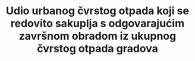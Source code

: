 ﻿---
title: >-
  Udio urbanog čvrstog otpada koji se redovito sakuplja s odgovarajućim završnom obradom iz ukupnog čvrstog otpada gradova
permalink: /11-6-1/
sdg_goal: 11
layout: indicator
indicator: 11.6.1
indicator_variable: null
graph: null
graph_type_description: Pending  global  metadata
graph_status_notes: Assigned
variable_description: null
variable_notes: null
un_designated_tier: '2'
un_custodial_agency: 'UN  Habitat,  UNSD  (Partnering  Agencies:  UNEP)'
target_id: '11.6'
has_metadata: true
goal_meta_link: 'http://unstats.un.org/sdgs/files/metadata-compilation/Metadata-Goal-11.pdf'
goal_meta_link_page: 15
indicator_name: >-
  Udio urbanog čvrstog otpada koji se redovito sakuplja s odgovarajućim završnom obradom iz ukupnog čvrstog otpada gradova
source_title: null
source_notes: null
published: true  
rationale_interpretation: >-
  Recikliranje i ponovna uporaba krutog otpada je način smanjivanja količine otpada koji će se odlagati na odlagalištima.Napredni grad nastoji reciklirati najveći dio svog čvrstog otpada kako bi se povećao životni vijek svojih odlagališta i što više profitirao od krutog otpada.
target: >-
   Do 2030. smanjiti štetni utjecaj  po glavi stanovnika na okoliš gradova, uključujući posebnu pažnju posvećenu kvaliteti zraka i komunalnom i drugim gospodarenju otpadom.
indicator_definition: >-
  Stopa recikliranja je tonaža koja se reciklira iz komunalnog otpada podijeljena s ukupnim komunalnim otpadom. Recikliranje uključuje recikliranje materijala, kompostiranje i anaerobnu digestiju. Komunalni otpad se u velikoj mjeri sastoji od otpada koji na
method_of_computation: >-
  Solid  waste  recycling  =  (  volume  of  waste  recycled  /  total  collected  waste  )  *  100  Benchmark  Min  =  0%  Max  =  63.33%  Calculated  from  data  from  2010  to  2012  available  at  Eurostat  (2014).  __*  =  50  Obtained  from  European  Parliament,  Council  of  the  European  Union  (2008).  Standardization  (S)  see  report  for  Standardization  details
---